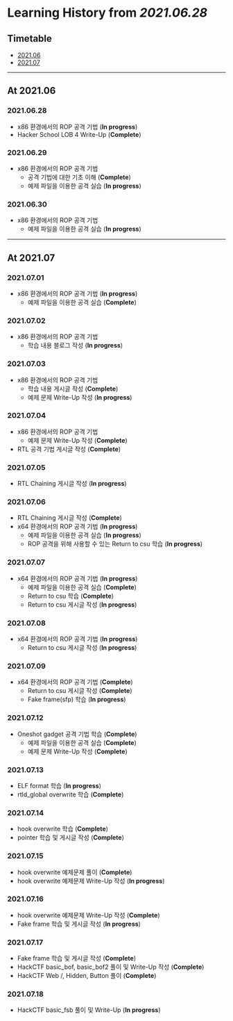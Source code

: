 # Learning History from *2021.06.28*

## Timetable

- [2021.06](#at-202106)
- [2021.07](#at-202107)

* * *

## At 2021.06

### 2021.06.28

- x86 환경에서의 ROP 공격 기법 (**In progress**)
- Hacker School LOB 4 Write-Up (**Complete**)

### 2021.06.29

- x86 환경에서의 ROP 공격 기법
	- 공격 기법에 대한 기초 이해 (**Complete**)
	- 예제 파일을 이용한 공격 실습 (**In progress**)

### 2021.06.30

- x86 환경에서의 ROP 공격 기법
	- 예제 파일을 이용한 공격 실습 (**In progress**)

* * *

## At 2021.07

### 2021.07.01

- x86 환경에서의 ROP 공격 기법 (**In progress**)
	- 예제 파일을 이용한 공격 실습 (**Complete**)

### 2021.07.02

- x86 환경에서의 ROP 공격 기법
    - 학습 내용 블로그 작성 (**In progress**)

### 2021.07.03

- x86 환경에서의 ROP 공격 기법
	- 학습 내용 게시글 작성 (**Complete**)
	- 예제 문제 Write-Up 작성 (**In progress**)

### 2021.07.04

- x86 환경에서의 ROP 공격 기법
    - 예제 문제 Write-Up 작성 (**Complete**)
- RTL 공격 기법 게시글 작성 (**Complete**)

### 2021.07.05

- RTL Chaining 게시글 작성 (**In progress**)

### 2021.07.06

- RTL Chaining 게시글 작성 (**Complete**)
- x64 환경에서의 ROP 공격 기법 (**In progress**)
    - 예제 파일을 이용한 공격 실습 (**In progress**)
    - ROP 공격을 위해 사용할 수 있는 Return to csu 학습 (**In progress**)

### 2021.07.07

- x64 환경에서의 ROP 공격 기법 (**In progress**)
    - 예제 파일을 이용한 공격 실습 (**Complete**)
    - Return to csu 학습 (**Complete**)
    - Return to csu 게시글 작성 (**In progress**)

### 2021.07.08

- x64 환경에서의 ROP 공격 기법 (**In progress**)
    - Return to csu 게시글 작성 (**In progress**)

### 2021.07.09

- x64 환경에서의 ROP 공격 기법 (**Complete**)
    - Return to csu 게시글 작성 (**Complete**)
    - Fake frame(sfp) 학습 (**In progress**)

### 2021.07.12

- Oneshot gadget 공격 기법 학습 (**Complete**)
	- 예제 파일을 이용한 공격 실습 (**Complete**)
	- 예제 문제 Write-Up 작성 (**Complete**)

### 2021.07.13

- ELF format 학습 (**In progress**)
- rtld_global overwrite 학습 (**Complete**)

### 2021.07.14

- hook overwrite 학습 (**Complete**)
- pointer 학습 및 게시글 작성 (**Complete**)

### 2021.07.15

- hook overwrite 예제문제 풀이 (**Complete**)
- hook overwrite 예제문제 Write-Up 작성 (**In progress**)

### 2021.07.16

- hook overwrite 예제문제 Write-Up 작성 (**Complete**)
- Fake frame 학습 및 게시글 작성 (**In progress**)

### 2021.07.17

- Fake frame 학습 및 게시글 작성 (**Complete**)
- HackCTF basic_bof, basic_bof2 풀이 및 Write-Up 작성 (**Complete**)
- HackCTF Web /, Hidden, Button 풀이 (**Complete**)

### 2021.07.18

- HackCTF basic_fsb 풀이 및 Write-Up (**In progress**)
